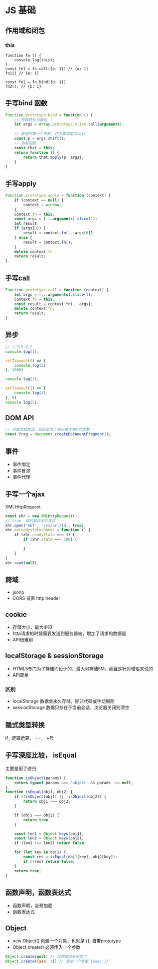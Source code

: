 # JS 基础



## 作用域和闭包



 ### this



```
function fn () {
	console.log(this);
}
const fn1 = fn.call({a: 1}) // {a: 1}
fn1() // {a: 1}

const fn2 = fn.bind({b: 1})
fn2(); // {b: 1}
```



## 手写bind 函数



```js
Function.prototype.bind = function () {
    // 参数转化为数组
    let args = Array.prototype.slice.call(arguments);
    
    // 数组的第一个参数，作为要绑定的this
    const p = args.shift();
    // 当前函数
    const that = this;
    return function () {
        return that.apply(p, args);
    }
}
```



## 手写apply



```js
Function.prototype.apply = function (context) {
    if (context == null) {
        context = window;
    }
    context.fn = this;
    const args = [...arguments].slice(1);
    let result;
    if (args[0]) {
        result = context.fn(...args[0]);
    } else {
        result = context.fn();
    }
    delete context.fn
    return result;
}
```



## 手写call



```js
Function.prototype.call = function (context) {
    let args = [...arguments].slice(1);
    context.fn = this;
    const result = context.fn(...args);
    delete context.fn;
    return result;
}
```



## 异步



```js
// 1,3,5,4,2
console.log(1);

setTimeout(() => {
    console.log(2);
}, 1000)

console.log(3);

setTimeout(() => {
    console.log(4);
}, 0)
console.log(5);
```

## DOM API 

```js
// 创建文档片段，目的是为了减少操作DOM的次数
const frag = document.createDocumentFragment();

```

## 事件

* 事件绑定
* 事件冒泡
* 事件代理

## 手写一个ajax

XMLHttpRequest

```js
const xhr = new XMLHttpRequest();
// true  指的是异步的请求 
xhr.open('GET', '/v1/url/id', true);
xhr.onreadystatechange = function () {
    if (xhr.readyState === 4) {
        if (xhr.state === 200) {
            
        }
    }
}
xhr.send(null);
```

## 跨域

* jsonp
* CORS 设置 http header

## cookie

* 存储大小，最大4KB
* http请求的时候需要发送到服务器端，增加了请求的数据量
* API很难用

## localStorage & sessionStorage

* HTML5专门为了存储而设计的，最大可存储5M，而且是针对域名来说的
* API简单

### 区别

* localStorage 数据会永久存储，除非代码或手动删除
* sessionStorage 数据只存在于当前会话，浏览器关闭则清空


## 隐式类型转换

if , 逻辑运算， ==， +号

## 手写深度比较， isEqual

主要是用了递归

```js
function isObject(params) {
    return typeof params === 'object' && params !== null;
}
function isEqual(obj1, obj2) {
    if (!isObject(obj1) || !isObject(obj2)) {
        return obj1 === obj2;
    }

    if (obj1 === obj2) {
        return true
    }

    const len1 = Object.keys(obj1);
    const len2 = Object.keys(obj2);
    if (len1 !== len2) return false;

    for (let key in obj1) {
        const res = isEqual(obj1[key], obj2[key]);
        if (!res) return false;
    }
    return true;
}
```

## 函数声明，函数表达式

* 函数声明，会预加载
* 函数表达式

## Object 

* new Object()  创建一个对象，也就是 {}, 自带prototype
* Object.create() 必须传入一个参数

```js
Object.create(null) // 这样就没有原型了
Object.create({aaa: 1}) // 指定一个原型 {aaa: 1}
```
